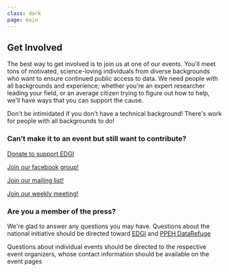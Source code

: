 ```yaml
---
class: dark
page: main
---
```

<a id="get_involved"></a>
<h2><i class="fa fa-user-plus" aria-hidden="true"></i> Get Involved</h2>

<p>The best way to get involved is to join us at one of our events. You'll meet tons of motivated, science-loving individuals from diverse backgrounds who want to ensure continued public access to data. We need people with all backgrounds and experience; whether you're an expert researcher leading your field, or an average citizen trying to figure out how to help, we'll have ways that you can support the cause.</p>

<p>Don't be intimidated if you don't have a technical background! There's work for people with all backgrounds to do!</p>

<h3>Can’t make it to an event but still want to contribute?</h3>

<p><a class="btn btn-success btn-lg" href="https://www.generosity.com/community-fundraising/protect-public-environmental-data-and-research"> <i class="fa fa-heart"></i> Donate to support EDGI</a></p>
<p><a class="btn btn-primary btn-lg" href="https://www.facebook.com/groups/datarescueboston/"><i class="fa fa-facebook-square" aria-hidden="true"></i> Join our facebook group! </a></p>
<p><a class="btn btn-warning btn-lg" href="https://groups.google.com/forum/#!forum/datarescuebos"><i class="fa fa-envelope-o" aria-hidden="true"></i> Join our mailing list! </a></p>
<p><a class="btn btn-default btn-lg" href="{{ "/meetings/" | relative_url }}"><i class="fa fa-users"></i>Join our weekly meeting!</a></p>

<h3>Are you a member of the press?</h3>

<p>We're glad to answer any questions you may have. Questions about the national initiative should be directed toward <a href="https://envirodatagov.org/contact/">EDGI</a> and <a href="mailto:datarefuge@ppehlab.org">PPEH DataRefuge</a> </p>
<p>Questions about individual events should be directed to the respective event organizers, whose contact information should be available on the event pages</p>

